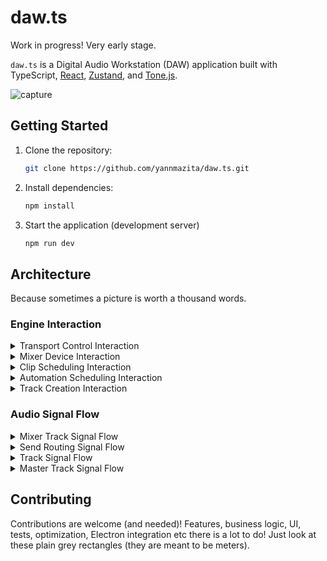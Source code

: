 # daw.ts

Work in progress! Very early stage.

`daw.ts` is a Digital Audio Workstation (DAW) application built with TypeScript, [React](https://react.dev/), [Zustand](https://github.com/pmndrs/zustand), and [Tone.js](https://tonejs.github.io/).

![capture](https://github.com/user-attachments/assets/a221666e-7c07-424d-943a-146f85e3a938)

## Getting Started

1.  Clone the repository:

    ```bash
    git clone https://github.com/yannmazita/daw.ts.git
    ```

2.  Install dependencies:

    ```bash
    npm install
    ```

3.  Start the application (development server)

    ```bash
    npm run dev
    ```

## Architecture

Because sometimes a picture is worth a thousand words.

### Engine Interaction

<details>
    <summary>
    Transport Control Interaction
    </summary>

```mermaid
sequenceDiagram
    participant UI
    participant useTransportControls
    participant TransportEngine

    UI->>useTransportControls: play()
    useTransportControls->>TransportEngine: play()
    TransportEngine->>Tone.js: start()
    TransportEngine-->>useTransportControls: isPlaying = true
    useTransportControls-->>UI: isPlaying = true

    UI->>useTransportControls: pause()
    useTransportControls->>TransportEngine: pause()
    TransportEngine->>Tone.js: pause()
     TransportEngine-->>useTransportControls: isPlaying = false
    useTransportControls-->>UI: isPlaying = false

    UI->>useTransportControls: stop()
    useTransportControls->>TransportEngine: stop()
    TransportEngine->>Tone.js: stop()
    TransportEngine-->>useTransportControls: isPlaying = false, isRecording = false
    useTransportControls-->>UI: isPlaying = false, isRecording = false

    UI->>useTransportControls: setTempo(tempo)
    useTransportControls->>TransportEngine: setTempo(tempo)
    TransportEngine->>Tone.js: setBpm(tempo)
    TransportEngine-->>useTransportControls: tempo
    useTransportControls-->>UI: tempo
```

</details>

<details>
    <summary>
    Mixer Device Interaction
    </summary>

```mermaid
sequenceDiagram
    participant UI
    participant useMixerTrackOperations
    participant MixEngine

    UI->>useMixerTrackOperations: addDevice(trackId, deviceType)
    useMixerTrackOperations->>MixEngine: addDevice(trackId, deviceType)
    MixEngine->>Tone.js: createEffectNode(deviceType)
    MixEngine-->>useMixerTrackOperations: deviceId
    useMixerTrackOperations-->>UI: deviceId

    UI->>useMixerTrackOperations: updateDevice(trackId, deviceId, updates)
    useMixerTrackOperations->>MixEngine: updateDevice(trackId, deviceId, updates)
    MixEngine->>Tone.js: updateNode(updates)
    MixEngine-->>useMixerTrackOperations: updated device
    useMixerTrackOperations-->>UI: updated device
```

</details>

<details>
    <summary>
    Clip Scheduling Interaction
    </summary>

```mermaid
sequenceDiagram
    participant UI
    participant useTrackOperations
    participant ArrangementEngine
    participant ClipEngine

    UI->>useTrackOperations: addClip(contentId, startTime)
    useTrackOperations->>ArrangementEngine: addClip(contentId, startTime)
    ArrangementEngine->>ClipEngine: scheduleClip(clip)
    ClipEngine->>Tone.js: start(time)
    ClipEngine-->>ArrangementEngine: clipId
    ArrangementEngine-->>useTrackOperations: clipId
    useTrackOperations-->>UI: clipId
```

</details>

<details>
    <summary>
    Automation Scheduling Interaction
    </summary>

```mermaid
sequenceDiagram
    participant UI
    participant ArrangementEngine
    participant AutomationEngine

    UI->>AutomationEngine: createLane(targetType, targetId, parameterId)
    UI->>AutomationEngine: addPoint(laneId, time, value)
    UI->>ArrangementEngine: scheduleLane(laneId)
    ArrangementEngine->>AutomationEngine: scheduleLane(laneId)
    AutomationEngine-->>ArrangementEngine: laneId
    ArrangementEngine-->>UI: laneId
    Note over AutomationEngine: Placeholder, no Tone.js interaction
```

</details>

<details>
    <summary>
    Track Creation Interaction
    </summary>

```mermaid
sequenceDiagram
    participant UI
    participant useTrackOperations
    participant ArrangementEngine
    participant MixEngine

    UI->>useTrackOperations: createTrack(type, name)
    useTrackOperations->>ArrangementEngine: createTrack(type, name)
    ArrangementEngine->>Tone.js: createAudioNodes()
    ArrangementEngine->>MixEngine: createSend(trackId, masterId)
    MixEngine-->>ArrangementEngine: sendId
    ArrangementEngine-->>useTrackOperations: trackId
    useTrackOperations-->>UI: trackId
```

</details>

### Audio Signal Flow

<details>
    <summary>
    Mixer Track Signal Flow
    </summary>

```mermaid
graph LR
    A[Gain: Input] --> B(Effects: Pre-Fader);
    B --> C[Channel: Channel Strip];
    C --> D(Effects: Post-Fader);
    D --> E[Meter: Meter];
    E --> F[Output: Output];
```

</details>

<details>
    <summary>
    Send Routing Signal Flow
    </summary>

```mermaid
graph LR
    A[Input: Source Track] --> B{Gain: Pre-Fader Send};
    A --> C[Channel: Source Track];
    C --> D{Gain: Post-Fader Send};
    B --> E[Gain: Send Gain];
    D --> E;
    E --> F[Input: Return Track];
    F --> G[Output: Destination]
```

</details>

<details>
    <summary>
    Track Signal Flow
    </summary>

```mermaid
    graph LR
        A[Gain: Track Input] --> B[Panner: Panner];
        B --> C[Channel: Channel Strip];
        C --> D[Meter: Meter];
        D --> E[Output: Output];
```

</details>

<details>
    <summary>
    Master Track Signal Flow
    </summary>

```mermaid
    graph LR
        A[Gain: Master Track Input] --> B(Effects: Pre-Fader);
        B --> C[Channel: Channel Strip];
        C --> D(Effects: Post-Fader);
        D --> E[Meter: Meter];
        E --> F[Output: Destination];
```

</details>

## Contributing

Contributions are welcome (and needed)! Features, business logic, UI, tests, optimization, Electron integration etc there is a lot to do!
Just look at these plain grey rectangles (they are meant to be meters).
